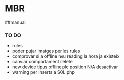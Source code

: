 # MBR

##manual

### TO DO
* rules		
* poder pujar imatges per les rules
* comprovar si a offline nou reading la hora ja existeix
* canviar comportament delete
* new device tipus offline plc position N/A desactivar
* warning per inserts a SQL.php

